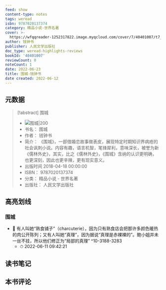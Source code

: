 ```yaml
---
feed: show
content-type: notes
tags: weread
isbn: 9787020137374
category: 精品小说-世界名著
cover: >-
  https://wfqqreader-1252317822.image.myqcloud.com/cover/7/40401007/t7_40401007.jpg
author: 钱钟书
publisher: 人民文学出版社
doc_type: weread-highlights-reviews
bookId: '40401007'
reviewCount: 0
noteCount: 1
date: 2022-06-23
title: 围城-钱钟书
date created: 2022-06-12
---
```


## 元数据

> [!abstract] 围城
> - ![ 围城|200](https://wfqqreader-1252317822.image.myqcloud.com/cover/7/40401007/t7_40401007.jpg)
> - 书名： 围城
> - 作者： 钱钟书
> - 简介： 《围城》，一部借婚恋故事做表皮，展现特定时期知识界病疮的社会讽刺小说。内容有趣，语言机智，笔锋犀利，意味深长，被誉为新《儒林外史》，其实，比之《儒林外史》，《围城》含纳的认识更明确，也更深刻，因此也更辛辣，更有现实意义。
> - 出版时间 2018-04-18 00:00:00
> - ISBN： 9787020137374
> - 分类： 精品小说 - 世界名著
> - 出版社： 人民文学出版社

## 高亮划线

### 围城

- 📌 有人叫她“熟食铺子”（charcuterie），因为只有熟食店会把那许多颜色暖热的肉公开陈列；又有人叫她“真理”，因为据说“真理是赤裸裸的”。鲍小姐并未一丝不挂，所以他们修正为“局部的真理” ^10-3188-3283
	- ⏱ 2022-06-11 09:42:21

## 读书笔记

## 本书评论
